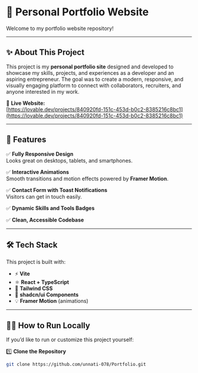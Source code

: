 # 🌟 Personal Portfolio Website

Welcome to my portfolio website repository!

---

## ✨ About This Project

This project is my **personal portfolio site** designed and developed to showcase my skills, projects, and experiences as a developer and an aspiring entrepreneur. The goal was to create a modern, responsive, and visually engaging platform to connect with collaborators, recruiters, and anyone interested in my work.

🔗 **Live Website:**  
[https://lovable.dev/projects/840920fd-151c-453d-b0c2-8385216c8bc1](https://lovable.dev/projects/840920fd-151c-453d-b0c2-8385216c8bc1)

---

## 🚀 Features

✅ **Fully Responsive Design**  
Looks great on desktops, tablets, and smartphones.

✅ **Interactive Animations**  
Smooth transitions and motion effects powered by **Framer Motion**.

✅ **Contact Form with Toast Notifications**  
Visitors can get in touch easily.

✅ **Dynamic Skills and Tools Badges**

✅ **Clean, Accessible Codebase**

---

## 🛠️ Tech Stack

This project is built with:

- ⚡ **Vite**
- ⚛️ **React + TypeScript**
- 🎨 **Tailwind CSS**
- 🧩 **shadcn/ui Components**
- 💡 **Framer Motion** (animations)

---

## 🧑‍💻 How to Run Locally

If you’d like to run or customize this project yourself:

1️⃣ **Clone the Repository**
```bash
git clone https://github.com/unnati-078/Portfolio.git
